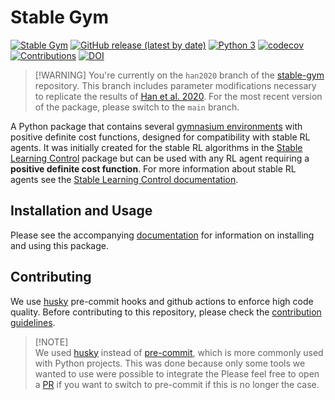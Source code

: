 # Stable Gym

[![Stable Gym](https://github.com/rickstaa/stable-gym/actions/workflows/stable_gym.yml/badge.svg)](https://github.com/rickstaa/stable-gym/actions/workflows/stable_gym.yml)
[![GitHub release (latest by date)](https://img.shields.io/github/v/release/rickstaa/stable-gym)](https://github.com/rickstaa/stable-gym/releases)
[![Python 3](https://img.shields.io/badge/Python->=3.8-brightgreen)](https://www.python.org/)
[![codecov](https://codecov.io/gh/rickstaa/stable-gym/branch/main/graph/badge.svg?token=RFM3OELQ3L)](https://codecov.io/gh/rickstaa/stable-gym)
[![Contributions](https://img.shields.io/badge/contributions-welcome-brightgreen.svg)](CONTRIBUTING.md)
[![DOI](https://zenodo.org/badge/287501190.svg)](https://zenodo.org/badge/latestdoi/287501190)

> \[!WARNING]
> You're currently on the `han2020` branch of the [stable-gym](https://github.com/rickstaa/stable-gym) repository. This branch includes parameter modifications necessary to replicate the results of [Han et al. 2020](https://arxiv.org/abs/2004.14288). For the most recent version of the package, please switch to the `main` branch.

A Python package that contains several [gymnasium environments](https://gymnasium.farama.org/) with positive definite cost functions, designed for compatibility with stable RL agents. It was initially created for the stable RL algorithms in the [Stable Learning Control](https://github.com/rickstaa/stable-learning-control) package but can be used with any RL agent requiring a **positive definite cost function**. For more information about stable RL agents see the [Stable Learning Control documentation](https://rickstaa.dev/stable-learning-control).

## Installation and Usage

Please see the accompanying [documentation](https://rickstaa.dev/stable-gym) for information on installing and using this package.

## Contributing

We use [husky](https://github.com/typicode/husky) pre-commit hooks and github actions to enforce high code quality. Before contributing to this repository, please check the [contribution guidelines](CONTRIBUTING.md).

> \[!NOTE]\
> We used [husky](https://github.com/typicode/husky) instead of [pre-commit](https://pre-commit.com/), which is more commonly used with Python projects. This was done because only some tools we wanted to use were possible to integrate the Please feel free to open a [PR](https://github.com/rickstaa/stable-gym/pulls) if you want to switch to pre-commit if this is no longer the case.
